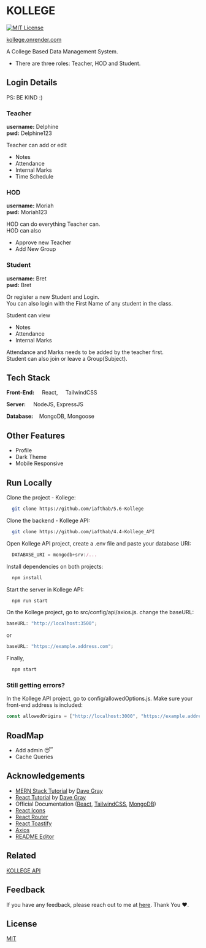 # KOLLEGE

[![MIT License](https://img.shields.io/badge/License-MIT-green.svg)](https://choosealicense.com/licenses/mit/)

[kollege.onrender.com](https://kollege.onrender.com)

A College Based Data Management System.

- There are three roles: Teacher, HOD and Student.

## Login Details

PS: BE KIND :)

### Teacher

**username:** Delphine  
**pwd:** Delphine123

Teacher can add or edit

- Notes
- Attendance
- Internal Marks
- Time Schedule

### HOD

**username:** Moriah  
**pwd:** Moriah123

HOD can do everything Teacher can.  
HOD can also

- Approve new Teacher
- Add New Group

### Student

**username:** Bret  
**pwd:** Bret

Or register a new Student and Login.  
You can also login with the First Name of any student in the class.

Student can view

- Notes
- Attendance
- Internal Marks

Attendance and Marks needs to be added by the teacher first.  
Student can also join or leave a Group(Subject).

## Tech Stack

**Front-End:** <img src="https://cdn.svgporn.com/logos/react.svg" height="12" width="12"> React, <img src="https://cdn.svgporn.com/logos/tailwindcss-icon.svg" height="12" width="12"> TailwindCSS

**Server:** <img src="https://cdn.svgporn.com/logos/nodejs-icon.svg" height="12" width="12"> NodeJS, ExpressJS

**Database:** <img src="https://cdn.svgporn.com/logos/mongodb-icon.svg" height="12" width="12">MongoDB, Mongoose

## Other Features

- Profile
- Dark Theme
- Mobile Responsive

## Run Locally

Clone the project - Kollege:

```bash
  git clone https://github.com/iafthab/5.6-Kollege
```

Clone the backend - Kollege API:

```bash
  git clone https://github.com/iafthab/4.4-Kollege_API
```

Open Kollege API project, create a .env file and paste your database URI:

```javascript
  DATABASE_URI = mongodb+srv:/...
```

Install dependencies on both projects:

```bash
  npm install
```

Start the server in Kollege API:

```bash
  npm run start
```

On the Kollege project, go to src/config/api/axios.js. change the baseURL:

```javascript
baseURL: "http://localhost:3500";
```

or

```javascript
baseURL: "https://example.address.com";
```

Finally,

```bash
  npm start
```

### Still getting errors?

In the Kollege API project, go to config/allowedOptions.js. Make sure your front-end address is included:

```javascript
const allowedOrigins = ["http://localhost:3000", "https://example.address.com"];
```

## RoadMap

- Add admin 😴
- Cache Queries

## Acknowledgements

- [MERN Stack Tutorial](https://www.youtube.com/watch?v=CvCiNeLnZ00&pp=ygUOZGF2ZSBncmF5IGZ1bGw%3D) by [Dave Gray](https://github.com/gitdagray)
- [React Tutorial](https://www.youtube.com/watch?v=RVFAyFWO4go&pp=ygUOZGF2ZSBncmF5IGZ1bGw%3D) by [Dave Gray](https://github.com/gitdagray)
- Official Documentation ([React](https://react.dev/), [TailwindCSS](https://tailwindcss.com/), [MongoDB](https://www.mongodb.com/docs/))
- [React Icons](https://react-icons.github.io/react-icons/search)
- [React Router](https://reactrouter.com/en/main)
- [React Toastify](https://fkhadra.github.io/react-toastify/introduction)
- [Axios](https://axios-http.com/)
- [README Editor](readme.so)

## Related

[KOLLEGE API](https://github.com/afthab-i/4.4-Kollege_API)

## Feedback

If you have any feedback, please reach out to me at [here](mailto:afthabiqbal123@gmail.com). Thank You ❤️.

## License

[MIT](https://choosealicense.com/licenses/mit/)
